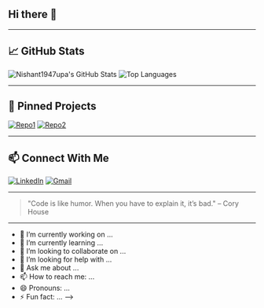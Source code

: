 ## Hi there 👋

<!--
**Nishant1947upa/Nishant1947upa** is a ✨ _special_ ✨ repository because its `README.md` (this file) appears on your GitHub profile.

Here are some ideas to get you started:
# 👋 Hi there! I'm Nishant1947upa

Welcome to my GitHub profile!  
I'm passionate about coding, open source, and continuous learning.

---

## 🚀 About Me
- 💻 Enthusiastic developer and tech lover
- 🌱 Currently learning new technologies and frameworks
- 🤝 Always happy to collaborate on interesting projects

---

## 🛠️ Technologies & Tools

![Python](https://img.shields.io/badge/-Python-3776AB?style=flat&logo=python&logoColor=white)
![JavaScript](https://img.shields.io/badge/-JavaScript-F7DF1E?style=flat&logo=javascript&logoColor=black)
![HTML5](https://img.shields.io/badge/-HTML5-E34F26?style=flat&logo=html5&logoColor=white)
![CSS3](https://img.shields.io/badge/-CSS3-1572B6?style=flat&logo=css3&logoColor=white)
![Git](https://img.shields.io/badge/-Git-F05032?style=flat&logo=git&logoColor=white)
![GitHub](https://img.shields.io/badge/-GitHub-181717?style=flat&logo=github&logoColor=white)
<!-- Add more as needed -->

---

## 📈 GitHub Stats

![Nishant1947upa's GitHub Stats](https://github-readme-stats.vercel.app/api?username=Nishant1947upa&show_icons=true&theme=tokyonight)
![Top Languages](https://github-readme-stats.vercel.app/api/top-langs/?username=Nishant1947upa&layout=compact&theme=tokyonight)

---

## 🌟 Pinned Projects

[![Repo1](https://github-readme-stats.vercel.app/api/pin/?username=Nishant1947upa&repo=Repo1)](https://github.com/Nishant1947upa/Repo1)
[![Repo2](https://github-readme-stats.vercel.app/api/pin/?username=Nishant1947upa&repo=Repo2)](https://github.com/Nishant1947upa/Repo2)
<!-- Replace Repo1 and Repo2 with your best repositories -->

---

## 📫 Connect With Me

[![LinkedIn](https://img.shields.io/badge/-LinkedIn-0077B5?style=flat&logo=linkedin&logoColor=white)](https://linkedin.com)
[![Gmail](https://img.shields.io/badge/-Email-D14836?style=flat&logo=gmail&logoColor=white)](mailto:youremail@example.com)
<!-- Add your social links -->

---

> "Code is like humor. When you have to explain it, it’s bad." – Cory House

---

- 🔭 I’m currently working on ...
- 🌱 I’m currently learning ...
- 👯 I’m looking to collaborate on ...
- 🤔 I’m looking for help with ...
- 💬 Ask me about ...
- 📫 How to reach me: ...
- 😄 Pronouns: ...
- ⚡ Fun fact: ...
-->
